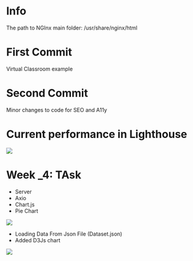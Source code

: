 # Info

The path to NGInx main folder:
/usr/share/nginx/html

# First Commit
Virtual Classroom example 

# Second Commit
Minor changes to code for SEO and A11y


# Current performance in Lighthouse
<image src="/Screenshots/screen.png">

# Week _4: TAsk
* Server 
* Axio
* Chart.js
* Pie Chart
<image src="/Screenshots/pie_chart.png">

* Loading Data From Json File (Dataset.json)
* Added D3Js chart
<image src="/Screenshots/2_charts.png">
